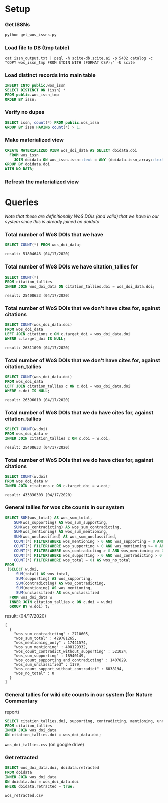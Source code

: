 # Setup

### Get ISSNs

```sh
python get_wos_issns.py
```

### Load file to DB (tmp table)
```
cat issn_output.txt | psql -h scite-db.scite.ai -p 5432 catalog -c "COPY wos_issn_tmp FROM STDIN WITH (FORMAT CSV);" -U scite
```

### Load distinct records into main table
```sql
INSERT INTO public.wos_issn
SELECT DISTINCT ON (issn) *
FROM public.wos_issn_tmp
ORDER BY issn;
```

### Verify no dupes
```sql
SELECT issn, count(*) FROM public.wos_issn
GROUP BY issn HAVING count(*) > 1;
```

### Make materialized view
```sql
CREATE MATERIALIZED VIEW wos_doi_data AS SELECT doidata.doi
  FROM wos_issn
    JOIN doidata ON wos_issn.issn::text = ANY (doidata.issn_array::text[])
GROUP BY doidata.doi
WITH NO DATA;
```

### Refresh the materialized view


# Queries

_Note that these are definitionally WoS DOIs (and valid) that we have in our system
since this is already joined on doidata_

### Total number of WoS DOIs that we have
```sql
SELECT COUNT(*) FROM wos_doi_data;
```
`result: 51804643 (04/17/2020)`

### Total number of WoS DOIs we have citation_tallies for
```sql
SELECT COUNT(*)
FROM citation_tallies
INNER JOIN wos_doi_data ON citation_tallies.doi = wos_doi_data.doi;
```
`result: 25408633 (04/17/2020)`

### Total number of WoS DOIs that we don't have cites for, against citations
```sql
SELECT COUNT(wos_doi_data.doi)
FROM wos_doi_data
LEFT JOIN citations c ON c.target_doi = wos_doi_data.doi
WHERE c.target_doi IS NULL;
```
`result: 26311090 (04/17/2020)`

### Total number of WoS DOIs that we don't have cites for, against citation_tallies

```sql
SELECT COUNT(wos_doi_data.doi)
FROM wos_doi_data
LEFT JOIN citation_tallies c ON c.doi = wos_doi_data.doi
WHERE c.doi IS NULL;
```
`result: 26396010 (04/17/2020)`

### Total number of WoS DOIs that we do have cites for, against citation_tallies

```sql
SELECT COUNT(w.doi)
FROM wos_doi_data w
INNER JOIN citation_tallies c ON c.doi = w.doi;
```
`result: 25408633 (04/17/2020)`

### Total number of WoS DOIs that we do have cites for, against citations

```sql
SELECT COUNT(w.doi)
FROM wos_doi_data w
INNER JOIN citations c ON c.target_doi = w.doi;
```
`result: 433830303 (04/17/2020)`

### General tallies for wos cite counts in our system

```sql
SELECT SUM(wos_total) AS wos_sum_total,
    SUM(wos_supporting) AS wos_sum_supporting,
    SUM(wos_contradicting) AS wos_sum_contradicting,
    SUM(wos_mentioning) AS wos_sum_mentioning,
    SUM(wos_unclassified) AS wos_sum_unclassified,
    COUNT(*) FILTER(WHERE wos_mentioning > 0 AND wos_supporting = 0 AND wos_contradicting = 0) AS wos_mentioning_only,
    COUNT(*) FILTER(WHERE wos_supporting > 0 AND wos_mentioning >= 0 AND wos_contradicting = 0) AS wos_count_support_without_contradict,
    COUNT(*) FILTER(WHERE wos_contradicting > 0 AND wos_mentioning >= 0 AND wos_supporting = 0) AS wos_count_contradict_without_supporting,
    COUNT(*) FILTER(WHERE wos_supporting > 0 AND wos_contradicting > 0 AND wos_mentioning >= 0) AS wos_count_supporting_and_contradicting,
    COUNT(*) FILTER(WHERE wos_total = 0) AS wos_no_total
FROM
 (SELECT w.doi,
     SUM(total) AS wos_total,
     SUM(supporting) AS wos_supporting,
     SUM(contradicting) AS wos_contradicting,
     SUM(mentioning) AS wos_mentioning,
     SUM(unclassified) AS wos_unclassified
  FROM wos_doi_data w
  INNER JOIN citation_tallies c ON c.doi = w.doi
  GROUP BY w.doi) t;
```
result: (04/17/2020)
```
[
  {
    "wos_sum_contradicting" : 2710605,
    "wos_sum_total" : 429781265,
    "wos_mentioning_only" : 17441574,
    "wos_sum_mentioning" : 408129332,
    "wos_count_contradict_without_supporting" : 521024,
    "wos_sum_supporting" : 18940149,
    "wos_count_supporting_and_contradicting" : 1407829,
    "wos_sum_unclassified" : 1179,
    "wos_count_support_without_contradict" : 6038194,
    "wos_no_total" : 0
  }
]
```


### General tallies for wiki cite counts in our system (for Nature Commentary
report)

```sql
SELECT citation_tallies.doi, supporting, contradicting, mentioning, unclassified
FROM citation_tallies
INNER JOIN wos_doi_data
ON citation_tallies.doi = wos_doi_data.doi;
```
`wos_doi_tallies.csv` (on google drive)

### Get retracted

```sql
SELECT wos_doi_data.doi, doidata.retracted
FROM doidata 
INNER JOIN wos_doi_data
ON doidata.doi = wos_doi_data.doi
WHERE doidata.retracted = true;
```
`wos_retracted.csv`